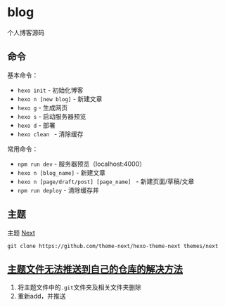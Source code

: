 # blog
个人博客源码

## 命令

基本命令：
- `hexo init` - 初始化博客
- `hexo n [new blog]` - 新建文章
- `hexo g` - 生成网页
- `hexo s` - 启动服务器预览
- `hexo d` - 部署
- `hexo clean ` - 清除缓存

常用命令：

- `npm run dev` - 服务器预览（localhost:4000）
- `hexo n [blog_name]` - 新建文章
- `hexo n [page/draft/post] [page_name] ` - 新建页面/草稿/文章
- `npm run deploy` - 清除缓存并

## 主题

主题 [Next](https://github.com/theme-next/hexo-theme-next)

```
git clone https://github.com/theme-next/hexo-theme-next themes/next
```

## [主题文件无法推送到自己的仓库的解决方法](https://swibinchter.github.io/2017/01/11/Hexo%E5%8D%9A%E5%AE%A2%E4%B8%BB%E9%A2%98%E6%96%87%E4%BB%B6%E5%A4%B9%E6%97%A0%E6%B3%95%E5%AE%8C%E6%95%B4push%E5%8F%8Aclone/)

1. 将主题文件中的`.git`文件夹及相关文件夹删除
2. 重新add，并推送
